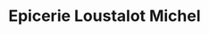 ---
title: "Epicerie Loustalot Michel"
url: /conchez-de-bearn/epicerie-loustalot-michel/
shop: commodité
---